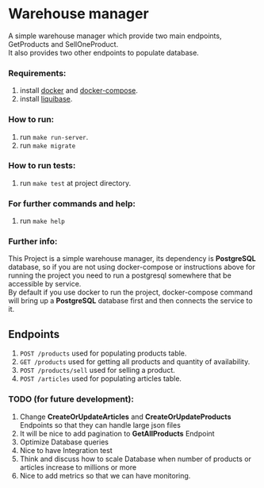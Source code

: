 # Warehouse manager

A simple warehouse manager which provide two main endpoints, GetProducts and SellOneProduct.
</br>
It also provides two other endpoints to populate database. </br>

### Requirements:
1. install [docker](https://docs.docker.com/desktop/install/linux-install) and [docker-compose](https://docs.docker.com/compose/install/).
2. install [liquibase](https://www.liquibase.org/download).


### How to run:
1. run ```make run-server```.
2. run ```make migrate```

### How to run tests:
1. run ```make test``` at project directory.

### For further commands and help:
1. run ```make help```

### Further info:
This Project is a simple warehouse manager, its dependency is **PostgreSQL** database, so if you are not using docker-compose or instructions above for running the project
you need to run a postgresql somewhere that be accessible by service. </br>
By default if you use docker to run the project, docker-compose command will bring up a **PostgreSQL** database first and then connects the service to it.


## Endpoints
1. ```POST /products``` used for populating products table.
2. ```GET /products``` used for getting all products and quantity of availability.
3. ```POST /products/sell``` used for selling a product.
4. ```POST /articles``` used for populating articles table.

### TODO (for future development): 
1. Change **CreateOrUpdateArticles** and **CreateOrUpdateProducts** Endpoints so that they can handle large json files
2. It will be nice to add pagination to **GetAllProducts** Endpoint
3. Optimize Database queries
4. Nice to have Integration test
5. Think and discuss how to scale Database when number of products or articles increase to millions or more
6. Nice to add metrics so that we can have monitoring.
